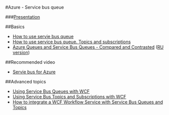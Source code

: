#Azure - Service bus queue

###[Presentation](https://docs.google.com/presentation/d/1bzJh8PyOTa3a_F3twGY6-lBVNt_M5Vw2dfJdntICJRY/edit?usp=sharing)

##Basics
 - [How to use servie bus queue](http://azure.microsoft.com/en-us/documentation/articles/service-bus-dotnet-how-to-use-queues/)
 - [How to use service bus queue. Topics and subscriptions](http://azure.microsoft.com/en-us/documentation/articles/service-bus-dotnet-how-to-use-topics-subscriptions/)
 - [Azure Queues and Service Bus Queues - Compared and Contrasted](http://msdn.microsoft.com/en-us/library/azure/hh767287.aspx) ([RU version](http://habrahabr.ru/company/infopulse/blog/223863/))

##Recommended video
 - [Servie bus for Azure](http://azure.microsoft.com/en-us/documentation/videos/index/?services=service-bus)
 
##Advanced topics
 - [Using Service Bus Queues with WCF](http://blogs.msdn.com/b/tomholl/archive/2011/10/07/using-service-bus-queues-with-wcf.aspx)
 - [Using Service Bus Topics and Subscriptions with WCF](http://blogs.msdn.com/b/tomholl/archive/2011/10/09/using-service-bus-topics-and-subscriptions-with-wcf.aspx)
 - [How to integrate a WCF Workflow Service with Service Bus Queues and Topics](http://msdn.microsoft.com/en-us/library/azure/hh709041.aspx)

